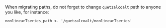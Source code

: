 


When migrating paths, do not forget to change 
`quetzalcoalt` path to anyone you like, for instance:

```
nonlinearTseries_path <- '/quetzalcoalt/nonlinearTseries'
```

